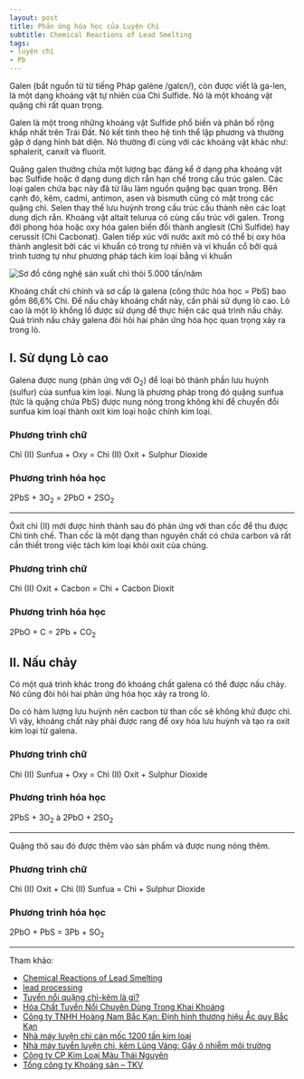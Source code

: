 ```yaml
---
layout: post
title: Phản ứng hóa học của Luyện Chì
subtitle: Chemical Reactions of Lead Smelting
tags:
- luyện chì
- Pb
---
```


Galen (bắt nguồn từ từ tiếng Pháp galène /galɛn/), còn được viết là ga-len, là một dạng khoáng vật tự nhiên của Chì Sulfide. Nó là một khoáng vật quặng chì rất quan trọng.

Galen là một trong những khoáng vật Sulfide phổ biến và phân bố rộng khắp nhất trên Trái Đất. Nó kết tinh theo hệ tinh thể lập phương và thường gặp ở dạng hình bát diện. Nó thường đi cùng với các khoáng vật khác như: sphalerit, canxít và fluorit.

Quặng galen thường chứa một lượng bạc đáng kể ở dạng pha khoáng vật bạc Sulfide hoặc ở dạng dung dịch rắn hạn chế trong cấu trúc galen. Các loại galen chứa bạc này đã từ lâu làm nguồn quặng bạc quan trọng. Bên cạnh đó, kẽm, cadmi, antimon, asen và bismuth cũng có mặt trong các quặng chì. Selen thay thế lưu huỳnh trong cấu trúc cấu thành nên các loạt dung dịch rắn. Khoáng vật altait telurua có cùng cấu trúc với galen. Trong đới phong hóa hoặc oxy hóa galen biến đổi thành anglesit (Chì Sulfide) hay cerussit (Chì Cacbonat). Galen tiếp xúc với nước axít mỏ có thể bị oxy hóa thành anglesit bởi các vi khuẩn có trong tự nhiên và vi khuẩn cổ bởi quá trình tương tự như phương pháp tách kim loại bằng vi khuẩn

![Sơ đồ công nghệ sản xuất chì thỏi 5.000 tấn/năm](https://boxxv.github.io/img/2023/blast-furnace-condenser.webp "Sơ đồ công nghệ sản xuất chì thỏi 5.000 tấn/năm")

Khoáng chất chì chính và sơ cấp là galena (công thức hóa học = PbS) bao gồm 86,6% Chì. Để nấu chảy khoáng chất này, cần phải sử dụng lò cao. Lò cao là một lò khổng lồ được sử dụng để thực hiện các quá trình nấu chảy. Quá trình nấu chảy galena đòi hỏi hai phản ứng hóa học quan trọng xảy ra trong lò.

## I. Sử dụng Lò cao

Galena được nung (phản ứng với O<sub>2</sub>) để loại bỏ thành phần lưu huỳnh (sulfur) của sunfua kim loại. Nung là phương pháp trong đó quặng sunfua (tức là quặng chứa PbS) được nung nóng trong không khí để chuyển đổi sunfua kim loại thành oxit kim loại hoặc chính kim loại.

### Phương trình chữ

Chì (II) Sunfua + Oxy = Chì (II) Oxit + Sulphur Dioxide

### Phương trình hóa học

2PbS + 3O<sub>2</sub> = 2PbO + 2SO<sub>2</sub>

-----

Ôxít chì (II) mới được hình thành sau đó phản ứng với than cốc để thu được Chì tinh chế. Than cốc là một dạng than nguyên chất có chứa carbon và rất cần thiết trong việc tách kim loại khỏi oxit của chúng.

### Phương trình chữ

Chì (II) Oxit + Cacbon = Chì + Cacbon Dioxit

### Phương trình hóa học

2PbO + C = 2Pb + CO<sub>2</sub>

## II. Nấu chảy

Có một quá trình khác trong đó khoáng chất galena có thể được nấu chảy. Nó cũng đòi hỏi hai phản ứng hóa học xảy ra trong lò.

Do có hàm lượng lưu huỳnh nên cacbon từ than cốc sẽ không khử được chì. Vì vậy, khoáng chất này phải được rang để oxy hóa lưu huỳnh và tạo ra oxit kim loại từ galena.

### Phương trình chữ

Chì (II) Sunfua + Oxy = Chì (II) Oxit + Sulphur Dioxide

### Phương trình hóa học

2PbS + 3O<sub>2</sub> à 2PbO + 2SO<sub>2</sub>

-----

Quặng thô sau đó được thêm vào sản phẩm và được nung nóng thêm.

### Phương trình chữ

Chì (II) Oxit + Chì (II) Sunfua = Chì + Sulphur Dioxide

### Phương trình hóa học

2PbO + PbS = 3Pb + SO<sub>2</sub>

-----
Tham khảo:
- [Chemical Reactions of Lead Smelting](https://siddikabasemetalsmelting.weebly.com/lead-smelting.html)
- [lead processing](https://www.britannica.com/technology/lead-processing)
- [Tuyển nổi quặng chì-kẽm là gì?](https://dasenmining.com/vi/lead-zinc-ore-flotation/)
- [Hóa Chất Tuyển Nổi Chuyên Dùng Trong Khai Khoáng](http://anquanchem.com/cung-cap-hoa-chat-tuyen-noi-chuyen-dung-trong-khai-khoang/)
- [Công ty TNHH Hoàng Nam Bắc Kạn: Định hình thương hiệu Ắc quy Bắc Kạn](https://diendandoanhnghiep.vn/cong-ty-tnhh-hoang-nam-bac-kan-dinh-hinh-thuong-hieu-ac-quy-bac-kan-197096.html)
- [Nhà máy luyện chì cán mốc 1200 tấn kim loại](http://backanco.com/Tin/Tin-tuc/Nha-may-luyen-chi-can-moc-1200-tan-kim-loai.html?ID=253)
- [Nhà máy tuyển luyện chì, kẽm Lủng Váng: Gây ô nhiễm môi trường](https://www.thiennhien.net/2016/09/23/nha-may-tuyen-luyen-chi-kem-lung-vang-gay-o-nhiem-moi-truong/)
- [Công ty CP Kim Loại Màu Thái Nguyên](https://kimloaimau.com.vn)
- [Tổng công ty Khoáng sản – TKV](https://vimico.vn)